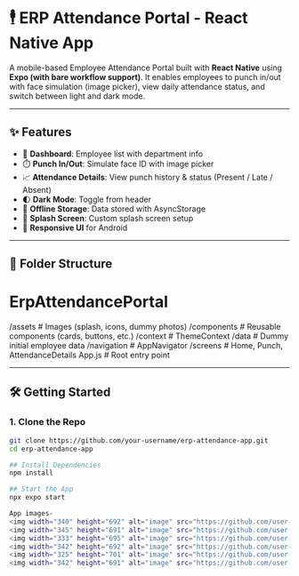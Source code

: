 # 🕴️ ERP Attendance Portal - React Native App

A mobile-based Employee Attendance Portal built with **React Native** using **Expo (with bare workflow support)**. It enables employees to punch in/out with face simulation (image picker), view daily attendance status, and switch between light and dark mode.

---

## ✨ Features

- 📅 **Dashboard**: Employee list with department info
- ⏱️ **Punch In/Out**: Simulate face ID with image picker
- 📈 **Attendance Details**: View punch history & status (Present / Late / Absent)
- 🌓 **Dark Mode**: Toggle from header
- 💾 **Offline Storage**: Data stored with AsyncStorage
- 🎉 **Splash Screen**: Custom splash screen setup
- 📱 **Responsive UI** for Android

---

## 📂 Folder Structure

# ErpAttendancePortal

/assets # Images (splash, icons, dummy photos)
/components # Reusable components (cards, buttons, etc.)
/context # ThemeContext
/data # Dummy initial employee data
/navigation # AppNavigator
/screens # Home, Punch, AttendanceDetails
App.js # Root entry point


---

## 🛠️ Getting Started

### 1. Clone the Repo

```bash
git clone https://github.com/your-username/erp-attendance-app.git
cd erp-attendance-app

## Install Dependencies
npm install

## Start the App
npx expo start

App images-
<img width="340" height="692" alt="image" src="https://github.com/user-attachments/assets/be1b22da-4ed5-4294-abf7-118ab4001d06" />
<img width="345" height="691" alt="image" src="https://github.com/user-attachments/assets/da348fd8-f006-4e3e-ba69-18cbfef10035" />
<img width="333" height="695" alt="image" src="https://github.com/user-attachments/assets/3f3fbbaf-b3dd-4cc3-bc55-88e6c7169909" />
<img width="342" height="692" alt="image" src="https://github.com/user-attachments/assets/a00e3f99-31e5-4f31-997f-423195d24772" />
<img width="325" height="701" alt="image" src="https://github.com/user-attachments/assets/4bea63f3-3e8c-444d-aed3-046f9ab3c253" />
<img width="342" height="691" alt="image" src="https://github.com/user-attachments/assets/446e0f45-5b52-40e1-9548-f42e53f36234" />






